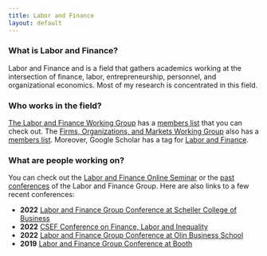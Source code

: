 ```yaml
---
title: Labor and Finance
layout: default
---
```


### What is Labor and Finance?

Labor and Finance and is a field that gathers academics working at the intersection of finance, labor, entrepreneurship, personnel, and organizational economics. Most of my research is concentrated in this field.

### Who works in the field?

[The Labor and Finance Working Group](https://sites.google.com/site/laborandfinancegroup/) has a [members list](https://sites.google.com/site/laborandfinancegroup/home/membership) that you can check out. The [Firms, Organizations, and Markets Working Group](https://sites.google.com/site/uscfom/finance-organizations-and-markets-fom-research-group) also has a [members list](https://sites.google.com/site/uscfom/members). Moreover, Google Scholar has a tag for [Labor and Finance](https://scholar.google.com/citations?view_op=search_authors&hl=en&mauthors=label:labor_and_finance).

### What are people working on?

You can check out the [Labor and Finance Online Seminar](https://sites.google.com/view/lfos) or the [past conferences](https://sites.google.com/site/laborandfinancegroup/home/past-conferences) of the Labor and Finance Group. Here are also links to a few recent conferences:

* **2022** [Labor and Finance Group Conference at Scheller College of Business](https://sites.google.com/view/lfgconference2022/agenda)
* **2022** [CSEF Conference on Finance, Labor and Inequality](https://csef.it/2022/conference-on-finance-labor-and-inequality-capri-17-18-june-2022/)
* **2022** [Labor and Finance Group Conference at Olin Business School](https://event.olin.wustl.edu/labor-and-finance-conference/pages/programme)
* **2019** [Labor and Finance Group Conference at Booth](https://research.chicagobooth.edu/famamiller/labor-and-finance-group-conference)